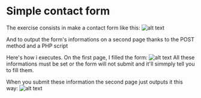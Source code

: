 # Simple contact form

The exercise consists in make a contact form like this:
![alt text](https://github.com/R-son/simple-contact-form/blob/main/Form.png?raw=true)

And to output the form's informations on a second page thanks to the POST method and a PHP script

Here's how i executes. On the first page, I filled the form:
![alt text](https://github.com/R-son/simple-contact-form/blob/main/Filled.png?raw=true)
All these informations must be set or the form will not submit and it'll simmply tell you to fill them.

When you submit these information the second page just outputs it this way:
![alt text](https://github.com/R-son/simple-contact-form/blob/main/Output.png?raw=true)
